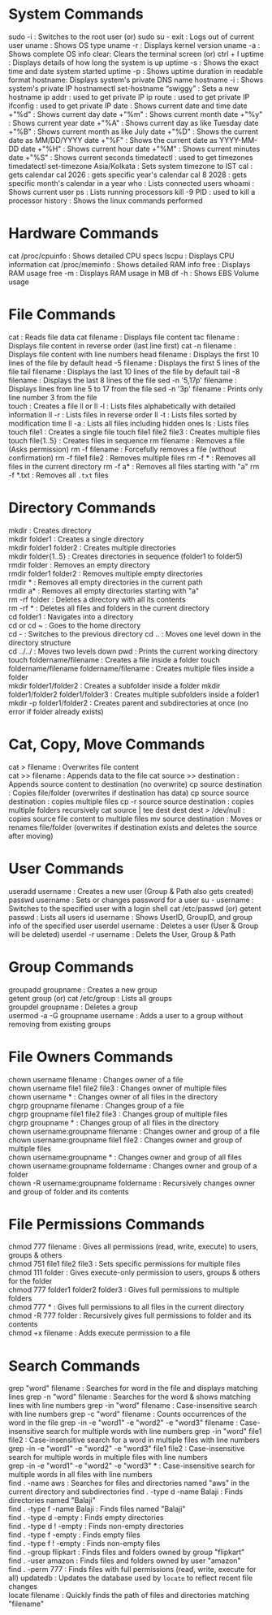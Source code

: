 # System Commands
sudo -i : Switches to the root user (or) sudo su -
exit : Logs out of current user
uname : Shows OS type
uname -r : Displays kernel version
uname -a : Shows complete OS info
clear: Clears the terminal screen (or) ctrl + l
uptime : Displays details of how long the system is up
uptime -s : Shows the exact time and date system started
uptime -p : Shows uptime duration in readable format
hostname: Displays system's private DNS name
hostname -i : Shows system's private IP
hostnamectl set-hostname “swiggy” : Sets a new hostname
ip addr : used to get private IP
ip route : used to get private IP
ifconfig : used to get private IP
date : Shows current date and time 
date +"%d" : Shows current day
date +"%m" : Shows current month
date +"%y" : Shows current year
date +"%A" : Shows current day as like Tuesday
date +"%B" : Shows current month as like July
date +"%D" : Shows the current date as MM/DD/YYYY
date +"%F" : Shows the current date as YYYY-MM-DD
date +"%H" : Shows current hour
date +"%M" : Shows current minutes
date +"%S" : Shows current seconds
timedatectl : used to get timezones 
timedatectl set-timezone Asia/Kolkata : Sets system timezone to IST
cal : gets calendar
cal 2026 : gets specific year's calendar
cal 8 2028 : gets specific month's calendar in a year
who : Lists connected users
whoami : Shows current user
ps : Lists running processors
kill -9 PID : used to kill a processor
history : Shows the linux commands performed


# Hardware Commands
cat /proc/cpuinfo : Shows detailed CPU specs
lscpu : Displays CPU information
cat /proc/meminfo : Shows detailed RAM info
free : Displays RAM usage
free -m : Displays RAM usage in MB
df -h : Shows EBS Volume usage


# File Commands
cat : Reads file data
cat filename : Displays file content
tac filename : Displays file content in reverse order (last line first)
cat -n filename : Displays file content with line numbers
head filename : Displays the first 10 lines of the file by default
head -5 filename : Displays the first 5 lines of the file
tail filename : Displays the last 10 lines of the file by default
tail -8 filename : Displays the last 8 lines of the file
sed -n '5,17p' filename : Displays lines from line 5 to 17 from the file
sed -n '3p' filename : Prints only line number 3 from the file  
touch : Creates a file
ll or ll -l : Lists files alphabetically with detailed information
ll -r : Lists files in reverse order
ll -t : Lists files sorted by modification time
ll -a : Lists all files including hidden ones
ls : Lists files
touch file1 : Creates a single file
touch file1 file2 file3 : Creates multiple files
touch file{1..5} : Creates files in sequence 
rm filename : Removes a file (Asks permission)
rm -f filename : Forcefully removes a file (without confirmation)
rm -f file1 file2 : Removes multiple files
rm -f * : Removes all files in the current directory
rm -f a* : Removes all files starting with "a"
rm -f *.txt : Removes all `.txt` files


# Directory Commands
mkdir : Creates directory     
mkdir folder1 : Creates a single directory  
mkdir folder1 folder2 : Creates multiple directories  
mkdir folder{1..5} : Creates directories in sequence (folder1 to folder5)  
rmdir folder : Removes an empty directory  
rmdir folder1 folder2 : Removes multiple empty directories  
rmdir * : Removes all empty directories in the current path  
rmdir a* : Removes all empty directories starting with "a"  
rm -rf folder : Deletes a directory with all its contents  
rm -rf * : Deletes all files and folders in the current directory  
cd folder1 : Navigates into a directory  
cd or cd ~ : Goes to the home directory  
cd - : Switches to the previous directory 
cd .. : Moves one level down in the directory structure  
cd ../../ : Moves two levels down 
pwd : Prints the current working directory  
touch foldername/filename : Creates a file inside a folder
touch foldername/filename foldername/filename : Creates multiple files inside a folder  
mkdir folder1/folder2 : Creates a subfolder inside a folder
mkdir folder1/folder2 folder1/folder3 : Creates multiple subfolders inside a folder1
mkdir -p folder1/folder2 : Creates parent and subdirectories at once (no error if folder already exists)


# Cat, Copy, Move Commands
cat > filename : Overwrites file content  
cat >> filename : Appends data to the file
cat source >> destination : Appends source content to destination (no overwrite)
cp source destination : Copies file/folder (overwrites if destination has data)
cp source source destination : copies multiple files
cp -r source source destination : copies multiple folders recursively
cat source | tee dest dest dest > /dev/null : copies source file content to multiple files
mv source destination : Moves or renames file/folder (overwrites if destination exists and deletes the source after moving)


# User Commands
useradd username : Creates a new user (Group & Path also gets created) 
passwd username : Sets or changes password for a user 
su - username : Switches to the specified user with a login shell
cat /etc/passwd (or) getent passwd : Lists all users
id username : Shows UserID, GroupID, and group info of the specified user
userdel username : Deletes a user (User & Group will be deleted)
userdel -r username : Delets the User, Group & Path


# Group Commands
groupadd groupname : Creates a new group  
getent group (or) cat /etc/group : Lists all groups  
groupdel groupname : Deletes a group  
usermod -a -G groupname username : Adds a user to a group without removing from existing groups 


# File Owners Commands
chown username filename : Changes owner of a file  
chown username file1 file2 file3 : Changes owner of multiple files  
chown username * : Changes owner of all files in the directory  
chgrp groupname filename : Changes group of a file  
chgrp groupname file1 file2 file3 : Changes group of multiple files  
chgrp groupname * : Changes group of all files in the directory  
chown username:groupname filename : Changes owner and group of a file  
chown username:groupname file1 file2 : Changes owner and group of multiple files  
chown username:groupname * : Changes owner and group of all files  
chown username:groupname foldername : Changes owner and group of a folder  
chown -R username:groupname foldername : Recursively changes owner and group of folder and its contents 


# File Permissions Commands
chmod 777 filename : Gives all permissions (read, write, execute) to users, groups & others  
chmod 751 file1 file2 file3 : Sets specific permissions for multiple files  
chmod 111 folder : Gives execute-only permission to users, groups & others for the folder  
chmod 777 folder1 folder2 folder3 : Gives full permissions to multiple folders  
chmod 777 * : Gives full permissions to all files in the current directory  
chmod -R 777 folder : Recursively gives full permissions to folder and its contents  
chmod +x filename : Adds execute permission to a file


# Search Commands
grep "word" filename : Searches for word in the file and displays matching lines
grep -n "word" filename : Searches for the word & shows matching lines with line numbers
grep -in "word" filename : Case-insensitive search with line numbers
grep -c "word" filename : Counts occurrences of the word in the file
grep -in -e "word1" -e "word2" -e "word3" filename : Case-insensitive search for multiple words with line numbers
grep -in "word" file1 file2 : Case-insensitive search for a word in multiple files with line numbers  
grep -in -e "word1" -e "word2" -e "word3" file1 file2 : Case-insensitive search for multiple words in multiple files with line numbers  
grep -in -e "word1" -e "word2" -e "word3" * : Case-insensitive search for multiple words in all files with line numbers  
find . -name aws : Searches for files and directories named "aws" in the current directory and subdirectories
find . -type d -name Balaji : Finds directories named "Balaji"  
find . -type f -name Balaji : Finds files named "Balaji"  
find . -type d -empty : Finds empty directories  
find . -type d ! -empty : Finds non-empty directories  
find . -type f -empty : Finds empty files  
find . -type f ! -empty : Finds non-empty files  
find . -group flipkart : Finds files and folders owned by group "flipkart"  
find . -user amazon : Finds files and folders owned by user "amazon"  
find . -perm 777 : Finds files with full permissions (read, write, execute for all)
updatedb : Updates the database used by `locate` to reflect recent file changes  
locate filename : Quickly finds the path of files and directories matching "filename"  






 






